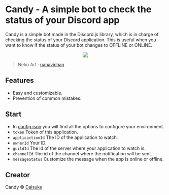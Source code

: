 # Candy - A simple bot to check the status of your Discord app
Candy is a simple bot made in the Discord.js library, which is in charge of checking the status of your Discord application. This is useful when you want to know if the status of your bot changes to OFFLINE or ONLINE.

<p align='center'>
    <img src='https://images-wixmp-ed30a86b8c4ca887773594c2.wixmp.com/f/6b34773a-3364-4bde-924e-6d4e9258a8c4/decpjqv-178f1fec-31c2-4a94-9d7f-16d5f47761d3.png?token=eyJ0eXAiOiJKV1QiLCJhbGciOiJIUzI1NiJ9.eyJzdWIiOiJ1cm46YXBwOjdlMGQxODg5ODIyNjQzNzNhNWYwZDQxNWVhMGQyNmUwIiwiaXNzIjoidXJuOmFwcDo3ZTBkMTg4OTgyMjY0MzczYTVmMGQ0MTVlYTBkMjZlMCIsIm9iaiI6W1t7InBhdGgiOiJcL2ZcLzZiMzQ3NzNhLTMzNjQtNGJkZS05MjRlLTZkNGU5MjU4YThjNFwvZGVjcGpxdi0xNzhmMWZlYy0zMWMyLTRhOTQtOWQ3Zi0xNmQ1ZjQ3NzYxZDMucG5nIn1dXSwiYXVkIjpbInVybjpzZXJ2aWNlOmZpbGUuZG93bmxvYWQiXX0.wjSjqN4WCBDMKwdDXWfSSQMwQon-UDBtsvDJ4kCjET4'> 
</p>

> Neko Art : [nanavichan](https://www.deviantart.com/nanavichan)

## Features
- Easy and customizable.
- Prevention of common mistakes.

## Start
- In [config.json](https://github.com/daisuke118/Candy/blob/main/src/config.json) you will find all the options to configure your environment.
- `token` Token of this application.
- `applicactionId` The ID of the application to watch.
- `ownerId` Your ID.
- `guildId` The id of the server where your application to watch is.
- `channelId` The id of the channel where the notification will be sent.
- `messageStatus` Customize the message when the app is online or offline.
## Creator
Candy © [Daisuke](https://github.com/daisuke118)
